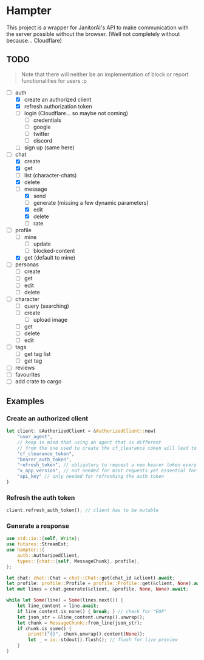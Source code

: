 # Hampter

This project is a wrapper for JanitorAI's API to make communication with the server possible without the browser. (Well not completely without because... Cloudflare)

## TODO

> Note that there will neither be an implementation of block or report functionalities for users :p
- [ ] auth
  - [x] create an authorized client
  - [x] refresh authorization token
  - [ ] login (Cloudflare... so maybe not coming)
    - [ ] credentials
    - [ ] google
    - [ ] twitter
    - [ ] discord
  - [ ] sign up (same here)
- [ ] chat
  - [x] create
  - [x] get
  - [ ] list (character-chats)
  - [x] delete
  - [ ] message
    - [x] send
    - [ ] generate (missing a few dynamic parameters)
    - [x] edit
    - [x] delete
    - [ ] rate
- [ ] profile
  - [ ] mine
    - [ ] update
    - [ ] blocked-content
  - [x] get (default to mine)
- [ ] personas
  - [ ] create
  - [ ] get
  - [ ] edit
  - [ ] delete
- [ ] character
  - [ ] query (searching)
  - [ ] create
    - [ ] upload image
  - [ ] get
  - [ ] delete
  - [ ] edit
- [ ] tags
  - [ ] get tag list
  - [ ] get tag
- [ ] reviews
- [ ] favourites
- [ ] add crate to cargo

## Examples


### Create an authorized client
```rust
let client: &AuthorizedClient = &AuthorizedClient::new(
	"user_agent",
	// keep in mind that using an agent that is different
	// from the one used to create the cf_clearance token will lead to the requests being blocked
	"cf_clearance_token",
	"bearer_auth_token",
	"refresh_token", // obligatory to request a new bearer token every 30 minutes
	"x_app_version", // not needed for msot requests yet essential for text generation	
	"api_key" // only needed for refreshing the auth token
)
```

### Refresh the auth token

```rust
client.refresh_auth_token(); // client has to be mutable
```

### Generate a response

```rust
use std::io::{self, Write};
use futures::StreamExt;
use hampter::{
	auth::AuthorizedClient,
	types::{chat::{self, MessageChunk}, profile},
};

let chat: chat::Chat = chat::Chat::get(chat_id &client).await;
let profile: profile::Profile = profile::Profile::get(&client, None).await;
let mut lines = chat.generate(&client, &profile, None, None).await;

while let Some(line) = Some(lines.next()) {
	let line_content = line.await;
	if line_content.is_none() { break; } // check for "EOF"
	let json_str = &line_content.unwrap().unwrap();
	let chunk = MessageChunk::from_line(json_str);
	if chunk.is_some() {
		print!("{}", chunk.unwrap().content(None));
		let _ = io::stdout().flush(); // flush for live preview
	}
}
```